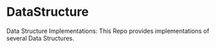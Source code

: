 # DataStructure
Data Structure Implementations:
This Repo provides implementations of several Data Structures.
